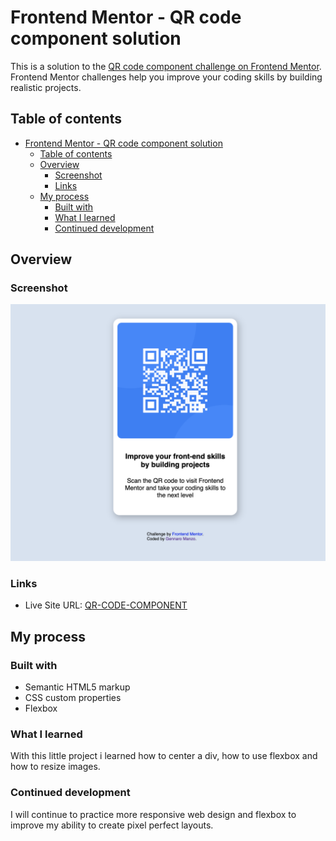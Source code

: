 # Frontend Mentor - QR code component solution

This is a solution to the [QR code component challenge on Frontend Mentor](https://www.frontendmentor.io/challenges/qr-code-component-iux_sIO_H). Frontend Mentor challenges help you improve your coding skills by building realistic projects.

## Table of contents

- [Frontend Mentor - QR code component solution](#frontend-mentor---qr-code-component-solution)
  - [Table of contents](#table-of-contents)
  - [Overview](#overview)
    - [Screenshot](#screenshot)
    - [Links](#links)
  - [My process](#my-process)
    - [Built with](#built-with)
    - [What I learned](#what-i-learned)
    - [Continued development](#continued-development)

## Overview

### Screenshot

![](images/qr-code-screenshot.png)

### Links

- Live Site URL: [QR-CODE-COMPONENT](https://qr-code-componenttt.netlify.app/)

## My process

### Built with

- Semantic HTML5 markup
- CSS custom properties
- Flexbox

### What I learned

With this little project i learned how to center a div, how to use flexbox and how to resize images.

### Continued development

I will continue to practice more responsive web design and flexbox to improve my ability to create pixel perfect layouts.
